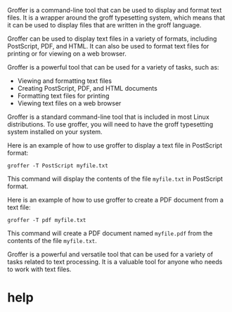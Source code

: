 Groffer is a command-line tool that can be used to display and format text files. It is a wrapper around the groff typesetting system, which means that it can be used to display files that are written in the groff language.

Groffer can be used to display text files in a variety of formats, including PostScript, PDF, and HTML. It can also be used to format text files for printing or for viewing on a web browser.

Groffer is a powerful tool that can be used for a variety of tasks, such as:

* Viewing and formatting text files
* Creating PostScript, PDF, and HTML documents
* Formatting text files for printing
* Viewing text files on a web browser

Groffer is a standard command-line tool that is included in most Linux distributions. To use groffer, you will need to have the groff typesetting system installed on your system.

Here is an example of how to use groffer to display a text file in PostScript format:

```
groffer -T PostScript myfile.txt
```

This command will display the contents of the file `myfile.txt` in PostScript format.

Here is an example of how to use groffer to create a PDF document from a text file:

```
groffer -T pdf myfile.txt
```

This command will create a PDF document named `myfile.pdf` from the contents of the file `myfile.txt`.

Groffer is a powerful and versatile tool that can be used for a variety of tasks related to text processing. It is a valuable tool for anyone who needs to work with text files.



# help 

```

```
